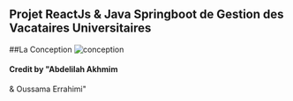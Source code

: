## Projet ReactJs & Java Springboot de Gestion des Vacataires Universitaires ##

##La Conception
![conception](.conception.png)

#### Credit by "Abdelilah Akhmim
 & Oussama Errahimi"